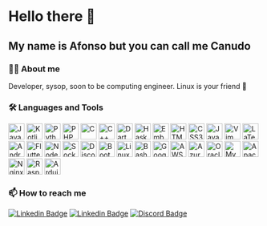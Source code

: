 # Hello there 👋
## My name is Afonso but you can call me Canudo

### :man_technologist: About me
  Developer, sysop, soon to be computing engineer. Linux is your friend 🐧

### :hammer_and_wrench: Languages and Tools
  <div>
    <img src="https://cdn.jsdelivr.net/gh/devicons/devicon/icons/java/java-original.svg" width="32" title="Java" />
    <img src="https://cdn.jsdelivr.net/gh/devicons/devicon/icons/kotlin/kotlin-original.svg" width="32" title="Kotlin" />
    <img src="https://cdn.jsdelivr.net/gh/devicons/devicon/icons/python/python-original.svg" width="32" title="Python" />
    <img src="https://cdn.jsdelivr.net/gh/devicons/devicon/icons/php/php-original.svg" width="32" title="PHP" />
    <img src="https://cdn.jsdelivr.net/gh/devicons/devicon/icons/c/c-original.svg" width="32" title="C" />
    <img src="https://cdn.jsdelivr.net/gh/devicons/devicon/icons/cplusplus/cplusplus-original.svg" width="32" title="C++" />
    <img src="https://cdn.jsdelivr.net/gh/devicons/devicon/icons/dart/dart-original.svg" width="32" title="Dart" />
    <img src="https://cdn.jsdelivr.net/gh/devicons/devicon/icons/haskell/haskell-original.svg" width="32" title="Haskell" />
    <img src="https://cdn.jsdelivr.net/gh/devicons/devicon/icons/embeddedc/embeddedc-original.svg" width="32" title="Embedded C" />
    <img src="https://cdn.jsdelivr.net/gh/devicons/devicon/icons/html5/html5-original.svg" width="32" title="HTML5" />
    <img src="https://cdn.jsdelivr.net/gh/devicons/devicon/icons/css3/css3-original.svg" width="32" title="CSS3" />
    <img src="https://cdn.jsdelivr.net/gh/devicons/devicon/icons/javascript/javascript-original.svg" width="32" title="Javascript" />
    <img src="https://cdn.jsdelivr.net/gh/devicons/devicon/icons/vim/vim-original.svg" width="32" title="Vim" />
    <img src="https://cdn.jsdelivr.net/gh/devicons/devicon/icons/latex/latex-original.svg" width="32" title="LaTeX" />
    <img src="https://cdn.jsdelivr.net/gh/devicons/devicon/icons/androidstudio/androidstudio-original.svg" width="32" title="Android Studio" />
    <img src="https://cdn.jsdelivr.net/gh/devicons/devicon/icons/flutter/flutter-original.svg" width="32" title="Flutter" />
    <img src="https://cdn.jsdelivr.net/gh/devicons/devicon/icons/nodejs/nodejs-original.svg" width="32" title="Node.js" />
    <img src="https://cdn.jsdelivr.net/gh/devicons/devicon/icons/socketio/socketio-original.svg" width="32" title="Socket.io" />
    <img src="https://cdn.jsdelivr.net/gh/devicons/devicon/icons/discordjs/discordjs-original.svg" width="32" title="Discord.js" />
    <img src="https://cdn.jsdelivr.net/gh/devicons/devicon/icons/bootstrap/bootstrap-original.svg" width="32" title="Bootstrap" />
    <img src="https://cdn.jsdelivr.net/gh/devicons/devicon/icons/linux/linux-original.svg" width="32" title="Linux" />
    <img src="https://cdn.jsdelivr.net/gh/devicons/devicon/icons/bash/bash-original.svg" width="32" title="Bash" />
    <img src="https://cdn.jsdelivr.net/gh/devicons/devicon/icons/googlecloud/googlecloud-original.svg" width="32" title="Google Cloud" />
    <img src="https://cdn.jsdelivr.net/gh/devicons/devicon/icons/amazonwebservices/amazonwebservices-original.svg" width="32" title="AWS" />
    <img src="https://cdn.jsdelivr.net/gh/devicons/devicon/icons/azure/azure-original.svg" width="32" title="Azure" />
    <img src="https://cdn.jsdelivr.net/gh/devicons/devicon/icons/oracle/oracle-original.svg" width="32" title="Oracle" />
    <img src="https://cdn.jsdelivr.net/gh/devicons/devicon/icons/mysql/mysql-original-wordmark.svg" width="32" title="MySQL" />
    <img src="https://cdn.jsdelivr.net/gh/devicons/devicon/icons/apache/apache-original-wordmark.svg" width="32" title="Apache" />
    <img src="https://cdn.jsdelivr.net/gh/devicons/devicon/icons/nginx/nginx-original.svg" width="32" title="Nginx" />
    <img src="https://cdn.jsdelivr.net/gh/devicons/devicon/icons/raspberrypi/raspberrypi-original.svg" width="32" title="Raspberry Pi" />
    <img src="https://cdn.jsdelivr.net/gh/devicons/devicon/icons/arduino/arduino-original.svg" width="32" title="Arduino" />
  </div>

### :mailbox: How to reach me<br>
  [![Linkedin Badge](https://img.shields.io/badge/-contato@afonso.gg-blueviolet?style=flat-square&logo=envelope)](mailto:contato@afonso.gg)
  [![Linkedin Badge](https://img.shields.io/badge/-afonsoambrosio-blueviolet?style=flat-square&logo=Linkedin&logoColor=white)](https://www.linkedin.com/in/afonsoambrosio/)
  [![Discord Badge](https://img.shields.io/badge/-Canudo%231246-blueviolet?style=flat-square&logo=Discord&logoColor=white)](https://discordapp.com/users/252602251049172993)
  
  
  

